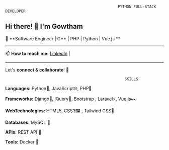                                                      PYTHON FULL-STACK DEVELOPER
## Hi there! 👋 I'm Gowtham  

🚀 **Software Engineer | C++ | PHP | Python | Vue.js **  

---

📫 **How to reach me:** [LinkedIn](https://www.linkedin.com/in/gowthamguna) |  

---

Let's **connect & collaborate**! 🚀  

                                                         SKILLS

**Languages:** Python🐍, JavaScript🌐, PHP🐘

**Frameworks:** Django🚀, jQuery📜, Bootstrap , Laravel⚡, Vue.js🏎

**WebTechnologies:** HTML5, CSS3🖼 , Tailwind CSS🎨

**Databases:** MySQL 💾

**APIs:** REST API 🔗

**Tools:** Docker 🐳

